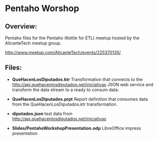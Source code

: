 Pentaho Worshop
============

Overview:
---------
Pentaho files for the Pentaho (Kettle for ETL) meetup hosted by the AlicanteTech meetup group.

http://www.meetup.com/AlicanteTech/events/225370135/

Files:
---------

* **QueHacenLosDiputados.ktr** Transformation that connects to the http://api.quehacenlosdiputados.net/iniciativas JSON web service and transform the data stream to a ready to consum data.

* **QueHacenLosDiputados.prpt** Report definition that consumes data from the QueHacenLosDiputados.ktr transformation.

* **diputados.json** test data from http://api.quehacenlosdiputados.net/iniciativas

* **Slides/PentahoWorkshopPresentation.odp** LibreOffice impress presentation

